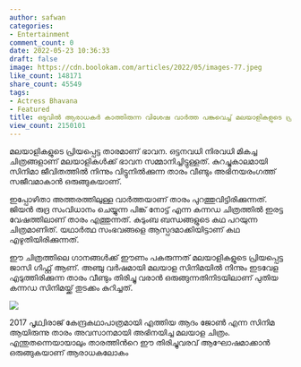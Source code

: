 ```yaml
---
author: safwan
categories:
- Entertainment
comment_count: 0
date: 2022-05-23 10:36:33
draft: false
image: https://cdn.boolokam.com/articles/2022/05/images-77.jpeg
like_count: 148171
share_count: 45549
tags:
- Actress Bhavana
- Featured
title: ഒടുവിൽ ആരാധകർ കാത്തിരുന്ന വിശേഷ വാർത്ത പങ്കുവെച്ച് മലയാളികളുടെ പ്രിയതാരം ഭാവന.
view_count: 2150101
---
```


മലയാളികളുടെ പ്രിയപ്പെട്ട താരമാണ് ഭാവന. ഒട്ടനവധി നിരവധി മികച്ച ചിത്രങ്ങളാണ് മലയാളികൾക്ക് ഭാവന സമ്മാനിച്ചിട്ടുള്ളത്. കുറച്ചുകാലമായി സിനിമാ ജീവിതത്തിൽ നിന്നും വിട്ടുനിൽക്കുന്ന താരം വീണ്ടും അഭിനയരംഗത്ത് സജീവമാകാൻ ഒരുങ്ങുകയാണ്.

ഇപ്പോഴിതാ അത്തരത്തിലുള്ള വാർത്തയാണ് താരം പുറത്തുവിട്ടിരിക്കുന്നത്. ജിയൻ രുദ്ര സംവിധാനം ചെയ്യുന്ന പിങ്ക് നോട്ട് എന്ന കന്നഡ ചിത്രത്തിൽ ഇരട്ട വേഷത്തിലാണ് താരം എത്തുന്നത്. കുടുംബ ബന്ധങ്ങളുടെ കഥ പറയുന്ന ചിത്രമാണിത്. യഥാർത്ഥ സംഭവങ്ങളെ ആസ്പദമാക്കിയിട്ടാണ് കഥ എഴുതിയിരിക്കുന്നത്.

ഈ ചിത്രത്തിലെ ഗാനങ്ങൾക്ക് ഈണം പകരുന്നത് മലയാളികളുടെ പ്രിയപ്പെട്ട ജാസി ഗിഫ്റ്റ് ആണ്. അഞ്ചു വർഷമായി മലയാള സിനിമയിൽ നിന്നും ഇടവേള എടുത്തിരിക്കുന്ന താരം വീണ്ടും തിരിച്ചു വരാൻ ഒരുങ്ങുന്നതിനിടയിലാണ് പുതിയ കന്നഡ സിനിമയ്ക്ക് തുടക്കം കുറിച്ചത്.

![](https://cdn.boolokam.com/articles/2022/05/images-77.jpeg)

2017 പൃഥ്വിരാജ് കേന്ദ്രകഥാപാത്രമായി എത്തിയ ആദം ജോൺ എന്ന സിനിമ ആയിരുന്നു താരം അവസാനമായി അഭിനയിച്ച മലയാള ചിത്രം. എന്തുതന്നെയായാലും താരത്തിൻറെ ഈ തിരിച്ചുവരവ് ആഘോഷമാക്കാൻ ഒരുങ്ങുകയാണ് ആരാധകലോകം